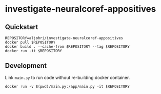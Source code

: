 # investigate-neuralcoref-appositives

## Quickstart

```
REPOSITORY=aljohri/investigate-neuralcoref-appositives
docker pull $REPOSITORY
docker build . --cache-from $REPOSITORY --tag $REPOSITORY
docker run -it $REPOSITORY
```

## Development

Link `main.py` to run code without re-building docker container.

```
docker run -v $(pwd)/main.py:/app/main.py -it $REPOSITORY
```
